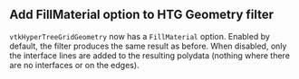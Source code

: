 ## Add FillMaterial option to HTG Geometry filter

`vtkHyperTreeGridGeometry` now has a `FillMaterial` option.
Enabled by default, the filter produces the same result as before.
When disabled, only the interface lines are added to the resulting polydata (nothing where there are no interfaces or on the edges).
